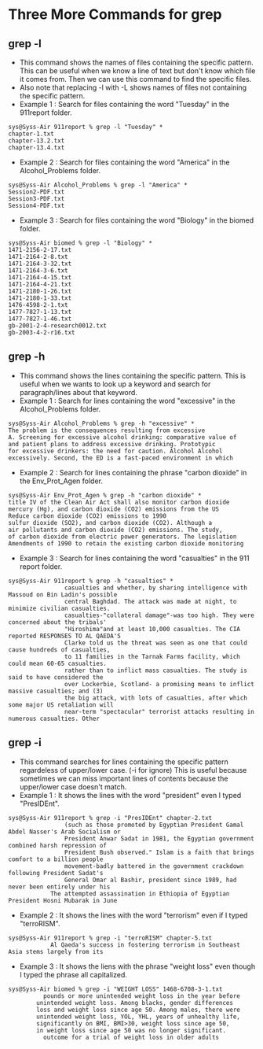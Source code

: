 # Three More Commands for grep 
## grep -l
* This command shows the names of files containing the specific pattern. This can be useful when we know a line of text but don't know which file it comes from. Then we can use this command to find the specific files.
* Also note that replacing -l with -L shows names of files not containing the specific pattern.
* Example 1 : Search for files containing the word "Tuesday" in the 911report folder.
```
sys@Syss-Air 911report % grep -l "Tuesday" *    
chapter-1.txt
chapter-13.2.txt
chapter-13.4.txt
```
* Example 2 : Search for files containing the word "America" in the Alcohol_Problems folder.
```
sys@Syss-Air Alcohol_Problems % grep -l "America" * 
Session2-PDF.txt
Session3-PDF.txt
Session4-PDF.txt
```
* Example 3 : Search for files containing the word "Biology" in the biomed folder.
```
sys@Syss-Air biomed % grep -l "Biology" *
1471-2156-2-17.txt
1471-2164-2-8.txt
1471-2164-3-32.txt
1471-2164-3-6.txt
1471-2164-4-15.txt
1471-2164-4-21.txt
1471-2180-1-26.txt
1471-2180-1-33.txt
1476-4598-2-1.txt
1477-7827-1-13.txt
1477-7827-1-46.txt
gb-2001-2-4-research0012.txt
gb-2003-4-2-r16.txt
```
## grep -h
* This command shows the lines containing the specific pattern. This is useful when we wants to look up a keyword and search for paragraph/lines about that keyword. 
* Example 1 : Search for lines containing the word "excessive" in the Alcohol_Problems folder.
```
sys@Syss-Air Alcohol_Problems % grep -h "excessive" *
The problem is the consequences resulting from excessive
A. Screening for excessive alcohol drinking: comparative value of
and patient plans to address excessive drinking. Prototypic
for excessive drinkers: the need for caution. Alcohol Alcohol
excessively. Second, the ED is a fast-paced environment in which
```
* Example 2 : Search for lines containing the phrase "carbon dioxide" in the Env_Prot_Agen folder.
```
sys@Syss-Air Env_Prot_Agen % grep -h "carbon dioxide" *
title IV of the Clean Air Act shall also monitor carbon dioxide
mercury (Hg), and carbon dioxide (CO2) emissions from the US
Reduce carbon dioxide (CO2) emissions to 1990
sulfur dioxide (SO2), and carbon dioxide (CO2). Although a
air pollutants and carbon dioxide (CO2) emissions. The study,
of carbon dioxide from electric power generators. The legislation
Amendments of 1990 to retain the existing carbon dioxide monitoring
```
* Example 3 : Search for lines containing the word "casualties" in the 911 report folder.
```
sys@Syss-Air 911report % grep -h "casualties" *
                casualties and whether, by sharing intelligence with Massoud on Bin Ladin's possible
                central Baghdad. The attack was made at night, to minimize civilian casualties.
                casualties-"collateral damage"-was too high. They were concerned about the tribals'
                "Hiroshima"and at least 10,000 casualties. The CIA reported RESPONSES TO AL QAEDA'S
                Clarke told us the threat was seen as one that could cause hundreds of casualties,
                to 11 families in the Tarnak Farms facility, which could mean 60-65 casualties.
                rather than to inflict mass casualties. The study is said to have considered the
                over Lockerbie, Scotland- a promising means to inflict massive casualties; and (3)
                the big attack, with lots of casualties, after which some major US retaliation will
                near-term "spectacular" terrorist attacks resulting in numerous casualties. Other
```
## grep -i
* This command searches for lines containing the specific pattern regardeless of upper/lower case. (-i for ignore) This is useful because sometimes we can miss important lines of contents because the upper/lower case doesn't match.
* Example 1 : It shows the lines with the word "president" even I typed "PresIDEnt".
```
sys@Syss-Air 911report % grep -i "PresIDEnt" chapter-2.txt
                (such as those promoted by Egyptian President Gamal Abdel Nasser's Arab Socialism or
                President Anwar Sadat in 1981, the Egyptian government combined harsh repression of
                President Bush observed." Islam is a faith that brings comfort to a billion people
                movement-badly battered in the government crackdown following President Sadat's
                General Omar al Bashir, president since 1989, had never been entirely under his
            The attempted assassination in Ethiopia of Egyptian President Hosni Mubarak in June
```
* Example 2 : It shows the lines with the word "terrorism" even if I typed "terroRISM".
```
sys@Syss-Air 911report % grep -i "terroRISM" chapter-5.txt
            Al Qaeda's success in fostering terrorism in Southeast Asia stems largely from its
```
* Example 3 : It shows the liens with the phrase "weight loss" even though I typed the phrase all capitalized.
```
sys@Syss-Air biomed % grep -i "WEIGHT LOSS" 1468-6708-3-1.txt
          pounds or more unintended weight loss in the year before
        unintended weight loss. Among blacks, gender differences
        loss and weight loss since age 50. Among males, there were
        unintended weight loss, YOL, YHL, years of unhealthy life,
        significantly on BMI, BMI>30, weight loss since age 50,
        in weight loss since age 50 was no longer significant.
          outcome for a trial of weight loss in older adults
```
